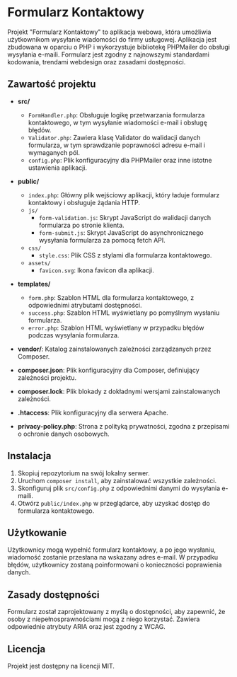 # Formularz Kontaktowy

Projekt "Formularz Kontaktowy" to aplikacja webowa, która umożliwia użytkownikom wysyłanie wiadomości do firmy usługowej. Aplikacja jest zbudowana w oparciu o PHP i wykorzystuje bibliotekę PHPMailer do obsługi wysyłania e-maili. Formularz jest zgodny z najnowszymi standardami kodowania, trendami webdesign oraz zasadami dostępności.

## Zawartość projektu

- **src/**
  - `FormHandler.php`: Obsługuje logikę przetwarzania formularza kontaktowego, w tym wysyłanie wiadomości e-mail i obsługę błędów.
  - `Validator.php`: Zawiera klasę Validator do walidacji danych formularza, w tym sprawdzanie poprawności adresu e-mail i wymaganych pól.
  - `config.php`: Plik konfiguracyjny dla PHPMailer oraz inne istotne ustawienia aplikacji.

- **public/**
  - `index.php`: Główny plik wejściowy aplikacji, który ładuje formularz kontaktowy i obsługuje żądania HTTP.
  - `js/`
    - `form-validation.js`: Skrypt JavaScript do walidacji danych formularza po stronie klienta.
    - `form-submit.js`: Skrypt JavaScript do asynchronicznego wysyłania formularza za pomocą fetch API.
  - `css/`
    - `style.css`: Plik CSS z stylami dla formularza kontaktowego.
  - `assets/`
    - `favicon.svg`: Ikona favicon dla aplikacji.

- **templates/**
  - `form.php`: Szablon HTML dla formularza kontaktowego, z odpowiednimi atrybutami dostępności.
  - `success.php`: Szablon HTML wyświetlany po pomyślnym wysłaniu formularza.
  - `error.php`: Szablon HTML wyświetlany w przypadku błędów podczas wysyłania formularza.

- **vendor/**: Katalog zainstalowanych zależności zarządzanych przez Composer.

- **composer.json**: Plik konfiguracyjny dla Composer, definiujący zależności projektu.

- **composer.lock**: Plik blokady z dokładnymi wersjami zainstalowanych zależności.

- **.htaccess**: Plik konfiguracyjny dla serwera Apache.

- **privacy-policy.php**: Strona z polityką prywatności, zgodna z przepisami o ochronie danych osobowych.

## Instalacja

1. Skopiuj repozytorium na swój lokalny serwer.
2. Uruchom `composer install`, aby zainstalować wszystkie zależności.
3. Skonfiguruj plik `src/config.php` z odpowiednimi danymi do wysyłania e-maili.
4. Otwórz `public/index.php` w przeglądarce, aby uzyskać dostęp do formularza kontaktowego.

## Użytkowanie

Użytkownicy mogą wypełnić formularz kontaktowy, a po jego wysłaniu, wiadomość zostanie przesłana na wskazany adres e-mail. W przypadku błędów, użytkownicy zostaną poinformowani o konieczności poprawienia danych.

## Zasady dostępności

Formularz został zaprojektowany z myślą o dostępności, aby zapewnić, że osoby z niepełnosprawnościami mogą z niego korzystać. Zawiera odpowiednie atrybuty ARIA oraz jest zgodny z WCAG.

## Licencja

Projekt jest dostępny na licencji MIT.